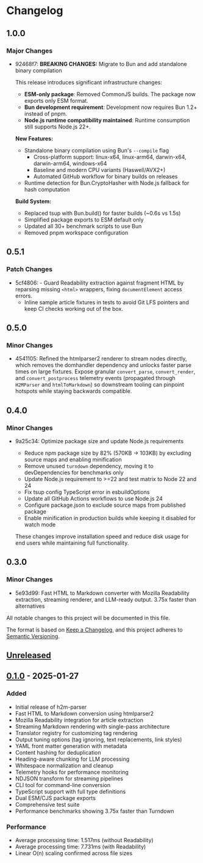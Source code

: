 # Changelog

## 1.0.0

### Major Changes

- 92468f7: **BREAKING CHANGES:** Migrate to Bun and add standalone binary compilation

  This release introduces significant infrastructure changes:

  - **ESM-only package**: Removed CommonJS builds. The package now exports only ESM format.
  - **Bun development requirement**: Development now requires Bun 1.2+ instead of pnpm.
  - **Node.js runtime compatibility maintained**: Runtime consumption still supports Node.js 22+.

  **New Features:**

  - Standalone binary compilation using Bun's `--compile` flag
    - Cross-platform support: linux-x64, linux-arm64, darwin-x64, darwin-arm64, windows-x64
    - Baseline and modern CPU variants (Haswell/AVX2+)
    - Automated GitHub workflow for binary builds on releases
  - Runtime detection for Bun.CryptoHasher with Node.js fallback for hash computation

  **Build System:**

  - Replaced tsup with Bun.build() for faster builds (~0.6s vs 1.5s)
  - Simplified package exports to ESM default only
  - Updated all 30+ benchmark scripts to use Bun
  - Removed pnpm workspace configuration

## 0.5.1

### Patch Changes

- 5cf4806: - Guard Readability extraction against fragment HTML by reparsing missing `<html>` wrappers, fixing `documentElement` access errors.
  - Inline sample article fixtures in tests to avoid Git LFS pointers and keep CI checks working out of the box.

## 0.5.0

### Minor Changes

- 4541105: Refined the htmlparser2 renderer to stream nodes directly, which removes the domhandler dependency and unlocks faster parse times on large fixtures.
  Expose granular `convert_parse`, `convert_render`, and `convert_postprocess` telemetry events (propagated through `H2MParser` and `htmlToMarkdown`) so downstream tooling can pinpoint hotspots while staying backwards compatible.

## 0.4.0

### Minor Changes

- 9a25c34: Optimize package size and update Node.js requirements

  - Reduce npm package size by 82% (570KB → 103KB) by excluding source maps and enabling minification
  - Remove unused `turndown` dependency, moving it to devDependencies for benchmarks only
  - Update Node.js requirement to >=22 and test matrix to Node 22 and 24
  - Fix tsup config TypeScript error in esbuildOptions
  - Update all GitHub Actions workflows to use Node.js 24
  - Configure package.json to exclude source maps from published package
  - Enable minification in production builds while keeping it disabled for watch mode

  These changes improve installation speed and reduce disk usage for end users while
  maintaining full functionality.

## 0.3.0

### Minor Changes

- 5e93d99: Fast HTML to Markdown converter with Mozilla Readability extraction, streaming renderer, and LLM-ready output. 3.75x faster than alternatives

All notable changes to this project will be documented in this file.

The format is based on [Keep a Changelog](https://keepachangelog.com/en/1.1.0/),
and this project adheres to [Semantic Versioning](https://semver.org/spec/v2.0.0.html).

## [Unreleased]

## [0.1.0] - 2025-01-27

### Added

- Initial release of h2m-parser
- Fast HTML to Markdown conversion using htmlparser2
- Mozilla Readability integration for article extraction
- Streaming Markdown rendering with single-pass architecture
- Translator registry for customizing tag rendering
- Output tuning options (tag ignoring, text replacements, link styles)
- YAML front matter generation with metadata
- Content hashing for deduplication
- Heading-aware chunking for LLM processing
- Whitespace normalization and cleanup
- Telemetry hooks for performance monitoring
- NDJSON transform for streaming pipelines
- CLI tool for command-line conversion
- TypeScript support with full type definitions
- Dual ESM/CJS package exports
- Comprehensive test suite
- Performance benchmarks showing 3.75x faster than Turndown

### Performance

- Average processing time: 1.517ms (without Readability)
- Average processing time: 7.731ms (with Readability)
- Linear O(n) scaling confirmed across file sizes

[Unreleased]: https://github.com/gustavovalverde/h2m-parser/compare/v0.1.0...HEAD
[0.1.0]: https://github.com/gustavovalverde/h2m-parser/releases/tag/v0.1.0
